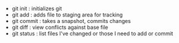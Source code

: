 - git init : initializes git
- git add : adds file to staging area for tracking
- git commit : takes a snapshot, commits changes
- git diff : view conflicts against base file
- git status : list files I've changed or those I need to add or commit
